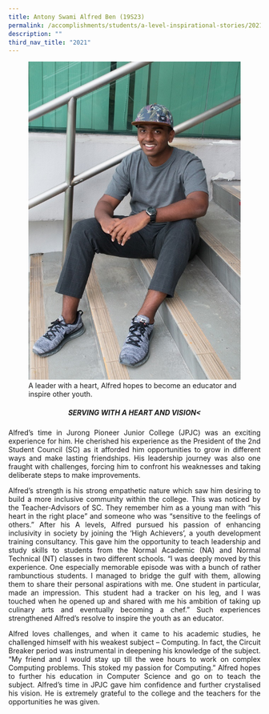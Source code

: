 ```yaml
---
title: Antony Swami Alfred Ben (19S23)
permalink: /accomplishments/students/a-level-inspirational-stories/2021/antony/
description: ""
third_nav_title: "2021"
---
```

<figure>
<img src="/images/Alfred.jpg">
<figcaption>
	A leader with a heart, Alfred hopes to become an educator and inspire other youth.</figcaption>
</figure>

<div align=justify>

<center><h5>SERVING WITH A HEART AND VISION<</h5></center>

<p>
Alfred’s time in Jurong Pioneer Junior College (JPJC) was an exciting experience for him. He cherished his experience as the President of the 2nd Student Council (SC) as it afforded him opportunities to grow in different ways and make lasting friendships. His leadership journey was also one fraught with challenges, forcing him to confront his weaknesses and taking deliberate steps to make improvements.</p>

<p>
Alfred’s strength is his strong empathetic nature which saw him desiring to build a more inclusive community within the college. This was noticed by the Teacher-Advisors of SC. They remember him as a young man with “his heart in the right place” and someone who was “sensitive to the feelings of others.” After his A levels, Alfred pursued his passion of enhancing inclusivity in society by joining the ‘High Achievers’, a youth development training consultancy. This gave him the opportunity to teach leadership and study skills to students from the Normal Academic (NA) and Normal Technical (NT) classes in two different schools. “I was deeply moved by this experience. One especially memorable episode was with a bunch of rather rambunctious students. I managed to bridge the gulf with them, allowing them to share their personal aspirations with me. One student in particular, made an impression. This student had a tracker on his leg, and I was touched when he opened up and shared with me his ambition of taking up culinary arts and eventually becoming a chef.” Such experiences strengthened Alfred’s resolve to inspire the youth as an educator.</p>

<p>
Alfred loves challenges, and when it came to his academic studies, he challenged himself with his weakest subject – Computing. In fact, the Circuit Breaker period was instrumental in deepening his knowledge of the subject. “My friend and I would stay up till the wee hours to work on complex Computing problems. This stoked my passion for Computing.” Alfred hopes to further his education in Computer Science and go on to teach the subject. Alfred’s time in JPJC gave him confidence and further crystalised his vision. He is extremely grateful to the college and the teachers for the opportunities he was given.</p>